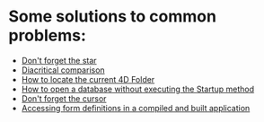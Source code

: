 # Some solutions to common problems:

* <a href="https://github.com/vdelachaux/tip-and-tricks/blob/master/docs/Don't%20forget%20the%20star.md">Don't forget the star</a>
* <a href="https://github.com/vdelachaux/tip-and-tricks/blob/master/docs/Diacritical%20comparison.md">Diacritical comparison</a>
* <a href="https://github.com/vdelachaux/tip-and-tricks/blob/master/docs/How%20to%20locate%20the%20current%204D%20Folder.md">How to locate the current 4D Folder</a>
* <a href="https://github.com/vdelachaux/tip-and-tricks/blob/master/docs/How%20to%20open%20a%20database%20without%20executing%20the%20Startup%20method.md">How to open a database without executing the Startup method</a>
* <a href="https://github.com/vdelachaux/tip-and-tricks/blob/master/docs/Don't%20forget%20the%20cursor.md">Don't forget the cursor</a>
* <a href="https://github.com/vdelachaux/tip-and-tricks/blob/master/docs/Accessing%20form%20definitions%20in%20a%20compiled%20and%20built%20application.md">Accessing form definitions in a compiled and built application</a>

